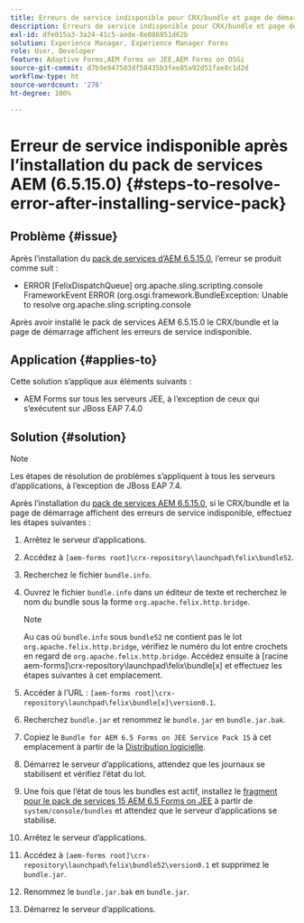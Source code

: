 ```yaml
---
title: Erreurs de service indisponible pour CRX/bundle et page de démarrage une fois le dernier pack de services 6.5.15.0 installé
description: Erreurs de service indisponible pour CRX/bundle et page de démarrage une fois le dernier pack de services 6.5.15.0 installé
exl-id: dfe015a3-3a24-41c5-aede-8e086851d62b
solution: Experience Manager, Experience Manager Forms
role: User, Developer
feature: Adaptive Forms,AEM Forms on JEE,AEM Forms on OSGi
source-git-commit: d7b9e947503df58435b3fee85a92d51fae8c1d2d
workflow-type: ht
source-wordcount: '276'
ht-degree: 100%

---
```


# Erreur de service indisponible après l’installation du pack de services AEM (6.5.15.0) {#steps-to-resolve-error-after-installing-service-pack}

## Problème {#issue}

Après l’installation du [pack de services d’AEM 6.5.15.0](https://experience.adobe.com/#/downloads/content/software-distribution/en/aem.html?package=/content/software-distribution/en/details.html/content/dam/aem/public/adobe/packages/cq650/servicepack/aem-service-pkg-6.5.15.0.zip), l’erreur se produit comme suit :
* ERROR [FelixDispatchQueue] org.apache.sling.scripting.console FrameworkEvent ERROR (org.osgi.framework.BundleException: Unable to resolve org.apache.sling.scripting.console

Après avoir installé le pack de services AEM 6.5.15.0 le CRX/bundle et la page de démarrage affichent les erreurs de service indisponible.

## Application {#applies-to}

Cette solution s’applique aux éléments suivants :
* AEM Forms sur tous les serveurs JEE, à l’exception de ceux qui s’exécutent sur JBoss EAP 7.4.0

## Solution {#solution}

>[!NOTE]
>
>Les étapes de résolution de problèmes s’appliquent à tous les serveurs d’applications, à l’exception de JBoss EAP 7.4.

Après l’installation du [pack de services AEM 6.5.15.0](https://experience.adobe.com/#/downloads/content/software-distribution/en/aem.html?package=/content/software-distribution/en/details.html/content/dam/aem/public/adobe/packages/cq650/servicepack/aem-service-pkg-6.5.15.0.zip), si le CRX/bundle et la page de démarrage affichent des erreurs de service indisponible, effectuez les étapes suivantes :

1. Arrêtez le serveur d’applications.
1. Accédez à `[aem-forms root]\crx-repository\launchpad\felix\bundle52`.
1. Recherchez le fichier `bundle.info`.
1. Ouvrez le fichier `bundle.info` dans un éditeur de texte et recherchez le nom du bundle sous la forme `org.apache.felix.http.bridge`.

   >[!NOTE]
   >
   >Au cas où `bundle.info` sous `bundle52` ne contient pas le lot `org.apache.felix.http.bridge`, vérifiez le numéro du lot entre crochets en regard de `org.apache.felix.http.bridge`. Accédez ensuite à [racine aem-forms]\crx-repository\launchpad\felix\bundle[x] et effectuez les étapes suivantes à cet emplacement.

1. Accéder à l’URL : `[aem-forms root]\crx-repository\launchpad\felix\bundle[x]\version0.1`.
1. Recherchez `bundle.jar` et renommez le `bundle.jar` en `bundle.jar.bak`.
1. Copiez le `Bundle for AEM 6.5 Forms on JEE Service Pack 15` à cet emplacement à partir de la [Distribution logicielle](https://experience.adobe.com/#/downloads/content/software-distribution/en/aem.html?package=/content/software-distribution/en/details.html/content/dam/aem/public/adobe/packages/cq650/featurepack/bundle.jar).
1. Démarrez le serveur d’applications, attendez que les journaux se stabilisent et vérifiez l’état du lot.
1. Une fois que l’état de tous les bundles est actif, installez le [fragment pour le pack de services 15 AEM 6.5 Forms on JEE](https://experience.adobe.com/#/downloads/content/software-distribution/en/aem.html?package=/content/software-distribution/en/details.html/content/dam/aem/public/adobe/packages/cq650/featurepack/org.apache.felix.http.servlet-api-1.2.0_fragment_full.jar) à partir de `system/console/bundles` et attendez que le serveur d’applications se stabilise.
1. Arrêtez le serveur d’applications.
1. Accédez à `[aem-forms root]\crx-repository\launchpad\felix\bundle52\version0.1` et supprimez le `bundle.jar`.
1. Renommez le `bundle.jar.bak` en `bundle.jar`.
1. Démarrez le serveur d’applications.

